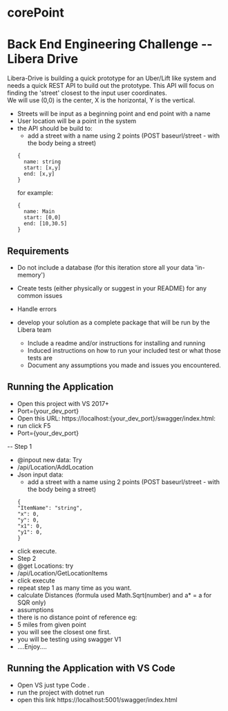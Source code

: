 # corePoint

# Back End Engineering Challenge -- Libera Drive

Libera-Drive is building a quick prototype for an Uber/Lift like system and needs a quick REST API to build out the prototype.  This API will focus on finding the 'street' closest to the input user coordinates.  
We will use (0,0) is the center, X is the horizontal, Y is the vertical.  
- Streets will be input as a beginning point and end point with a name
- User location will be a point in the system
- the API should be build to:
  - add a street with a name using 2 points (POST baseurl/street - with the body being a street)
  ```
  { 
    name: string
    start: [x,y]
    end: [x,y]
  }
  ```
  for example: 
  ```
  { 
    name: Main
    start: [0,0]
    end: [10,30.5]
  }
  ```

## Requirements
- Do not include a database (for this iteration store all your data 'in-memory')
- Create tests (either physically or suggest in your README) for any common issues
- Handle errors 

- develop your solution as a complete package that will be run by the Libera team
  - Include a readme and/or instructions for installing and running
  - Induced instructions on how to run your included test or what those tests are
  - Document any assumptions you made and issues you encountered.
  
  
  
## Running the Application
- Open this project with VS 2017+
- Port={your_dev_port}
- Open this URL: https://localhost:{your_dev_port}/swagger/index.html:
- run click F5
- Port={your_dev_port}

--  Step 1
- @inpout new data: Try
- /api/Location/AddLocation
- Json input data:
  - add a street with a name using 2 points (POST baseurl/street - with the body being a street)
  ```
  {
  "ItemName": "string",
  "x": 0,
  "y": 0,
  "x1": 0,
  "y1": 0,
  }
  ```
- click execute.
- Step 2
- @get Locations: try
- /api/Location/GetLocationItems
- click execute
- repeat step 1 as many time as you want.
- calculate Distances (formula used Math.Sqrt(number) and a* = a for SQR only)
- assumptions
- there is no distance point of reference eg:
- 5 miles from given point
- you will see the closest one first.
- you will be testing using swagger V1
- ....Enjoy....
  
## Running the Application with VS Code
- Open VS just type Code .
- run the project with dotnet run
- open this link https://localhost:5001/swagger/index.html


